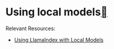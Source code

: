 Using local models[](#using-local-models "Permalink to this heading")
======================================================================

Relevant Resources:

* [Using LlamaIndex with Local Models](https://colab.research.google.com/drive/16QMQePkONNlDpgiltOi7oRQgmB8dU5fl?usp=sharing)
